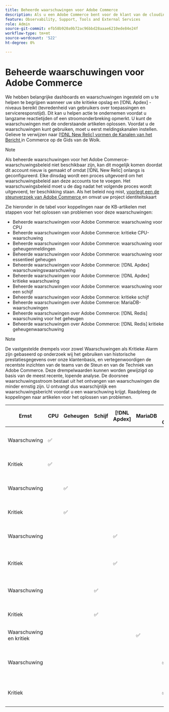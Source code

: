 ```yaml
---
title: Beheerde waarschuwingen voor Adobe Commerce
description: Als u een Adobe Commerce bent voor de klant van de cloudinfrastructuur Pro, kunt u beheerde waarschuwingen gebruiken om de gezondheid van uw site te begrijpen. Als u Adobe Commerce op de klant van de het planarchitectuur van de Aanzet van de wolkeninfrastructuur bent, zult u slechts alarm voor  [!DNL Apdex]  en foutentariefvoorwaarden ontvangen.
feature: Observability, Support, Tools and External Services
role: Admin
source-git-commit: efb58b920a9b72ac96bbd28aaae6210ede84e24f
workflow-type: tm+mt
source-wordcount: '522'
ht-degree: 0%

---
```



# Beheerde waarschuwingen voor Adobe Commerce


We hebben belangrijke dashboards en waarschuwingen ingesteld om u te helpen te begrijpen wanneer uw site kritieke opslag en [!DNL Apdex] -niveaus bereikt (tevredenheid van gebruikers over toepassingen en serviceresponstijd). Dit kan u helpen actie te ondernemen voordat u langzame reactietijden of een stroomonderbreking opmerkt. U kunt de waarschuwingen met de onderstaande artikelen oplossen. Voordat u de waarschuwingen kunt gebruiken, moet u eerst meldingskanalen instellen. Gelieve te verwijzen naar [[!DNL New Relic]  vormen de Kanalen van het Bericht ](https://experienceleague.adobe.com/en/docs/commerce-on-cloud/user-guide/monitor/new-relic/new-relic-service) in Commerce op de Gids van de Wolk.

>[!NOTE]
>
>Als beheerde waarschuwingen voor het Adobe Commerce-waarschuwingsbeleid niet beschikbaar zijn, kan dit mogelijk komen doordat dit account nieuw is gemaakt of omdat [!DNL New Relic] onlangs is geconfigureerd. Elke dinsdag wordt een proces uitgevoerd om het waarschuwingsbeleid aan deze accounts toe te voegen. Het waarschuwingsbeleid moet u de dag nadat het volgende proces wordt uitgevoerd, ter beschikking staan. Als het beleid nog mist, [ voorlegt een de steunverzoek van Adobe Commerce ](https://experienceleague.adobe.com/en/docs/commerce-knowledge-base/kb/help-center-guide/magento-help-center-user-guide#support-case) en omvat uw project identiteitskaart

Zie hieronder in de tabel voor koppelingen naar de KB-artikelen met stappen voor het oplossen van problemen voor deze waarschuwingen:

* Beheerde waarschuwingen voor Adobe Commerce: waarschuwing voor CPU
* Beheerde waarschuwingen voor Adobe Commerce: kritieke CPU-waarschuwing
* Beheerde waarschuwingen voor Adobe Commerce: waarschuwing voor geheugenmeldingen
* Beheerde waarschuwingen voor Adobe Commerce: waarschuwing voor essentieel geheugen
* Beheerde waarschuwingen voor Adobe Commerce: [!DNL Apdex] waarschuwingswaarschuwing
* Beheerde waarschuwingen voor Adobe Commerce: [!DNL Apdex] kritieke waarschuwing
* Beheerde waarschuwingen voor Adobe Commerce: waarschuwing voor een schijf
* Beheerde waarschuwingen voor Adobe Commerce: kritieke schijf
* Beheerde waarschuwingen over Adobe Commerce: MariaDB-waarschuwingen
* Beheerde waarschuwingen over Adobe Commerce: [!DNL Redis] waarschuwing voor het geheugen
* Beheerde waarschuwingen over Adobe Commerce: [!DNL Redis] kritieke geheugenwaarschuwing

>[!NOTE]
>
>De vastgestelde drempels voor zowel Waarschuwingen als Kritieke Alarm zijn gebaseerd op onderzoek wij het gebruiken van historische prestatiesgegevens over onze klantenbasis, en vertegenwoordigen de recentste inzichten van de teams van de Steun en van de Techniek van Adobe Commerce. Deze drempelwaarden kunnen worden gewijzigd op basis van de meest recente, lopende analyse. De doorsnee waarschuwingsstroom bestaat uit het ontvangen van waarschuwingen die minder ernstig zijn. U ontvangt dus waarschijnlijk een waarschuwingsbericht voordat u een waarschuwing krijgt. Raadpleeg de koppelingen naar artikelen voor het oplossen van problemen.

| Ernst | CPU | Geheugen | Schijf | [!DNL Apdex] | MariaDB | [!DNL Redis] Geheugen | Probleemoplossing voor artikel |
|----------|-----|--------|------|-------|---------|--------------|-------------------------|
| Waarschuwing | ✅ |        |      |       |         |              | [ Beheerde alarm voor Adobe Commerce: De waarschuwingsalarm van CPU ](managed-alerts-for-magento-commerce-cpu-warning-alert.md) |
| Kritiek | ✅ |        |      |       |         |              | [ Beheerde alarm voor Adobe Commerce: Kritieke alarm van CPU ](managed-alerts-on-magento-commerce-cpu-critical-alert.md) |
| Waarschuwing |     | ✅ |      |       |         |              | [ Beheerde alarm voor Adobe Commerce: alarm van de geheugenwaarschuwing ](managed-alerts-for-magento-commerce-memory-warning-alert.md) |
| Kritiek |     | ✅ |      |       |         |              | [ Beheerde alarm voor Adobe Commerce: geheugen kritieke alarm ](managed-alerts-on-magento-commerce-memory-critical-alert.md) |
| Waarschuwing |     |        |      | ✅ |         |              | [ Beheerde alarm voor Adobe Commerce: [!DNL Apdex]  waarschuwingsalarm ](managed-alerts-for-magento-commerce-apdex-warning-alert.md) |
| Kritiek |     |        |      | ✅ |         |              | [ Beheerd alarm voor Adobe Commerce: [!DNL Apdex]  kritiek alarm ](managed-alerts-for-magento-commerce-apdex-critical-alert.md) |
| Waarschuwing |     |        | ✅ |       |         |              | [ Beheerde alarm voor Adobe Commerce: de alarm van de schijfwaarschuwing ](managed-alerts-for-magento-commerce-disk-warning-alert.md) |
| Kritiek |     |        | ✅ |       |         |              | [ Beheerde alarm voor Adobe Commerce: schijf kritieke alarm ](managed-alerts-for-magento-commerce-disk-critical-alert.md) |
| Waarschuwing en kritiek |     |        |      |       | ✅ |              | [ Beheerd alarm op Adobe Commerce: MariaDB alarm ](managed-alerts-on-magento-commerce-mariadb-alerts.md) |
| Waarschuwing |     |        |      |       |         | ✅ | [ Beheerde alarm op Adobe Commerce: [!DNL Redis]  alarm van de geheugenwaarschuwing ](managed-alerts-on-magento-commerce-redis-memory-warning-alert.md) |
| Kritiek |     |        |      |       |         | ✅ | [ Beheerd alarm op Adobe Commerce: [!DNL Redis]  geheugen kritieke alarm ](managed-alerts-on-magento-commerce-redis-memory-critical-alert.md) |
